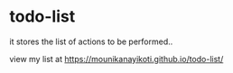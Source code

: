 # todo-list
it stores the list of actions to be performed..

view my list at https://mounikanayikoti.github.io/todo-list/

